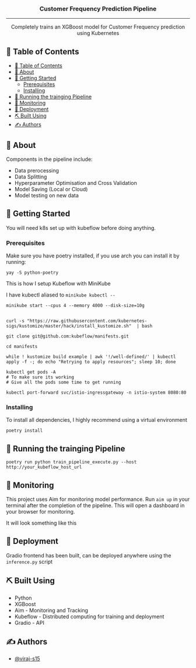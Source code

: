 <h3 align="center">Customer Frequency Prediction Pipeline</h3>

<div align="center">

</div>

---

<p align="center"> Completely trains an XGBoost model for Customer Frequency prediction using Kubernetes
    <br> 
</p>

## 📝 Table of Contents

- [📝 Table of Contents](#-table-of-contents)
- [🧐 About ](#-about-)
- [🏁 Getting Started ](#-getting-started-)
  - [Prerequisites](#prerequisites)
  - [Installing](#installing)
- [🔧 Running the trainging Pipeline ](#-running-the-trainging-pipeline-)
- [🎈 Monitoring ](#-monitoring-)
- [🚀 Deployment ](#-deployment-)
- [⛏️ Built Using ](#️-built-using-)
- [✍️ Authors ](#️-authors-)

## 🧐 About <a name = "about"></a>

Components in the pipeline include:
- Data prerocessing
- Data Splitting
- Hyperparameter Optimisation and Cross Validation
- Model Saving (Local or Cloud)
- Model testing on new data

## 🏁 Getting Started <a name = "getting_started"></a>

You will need k8s set up with kubeflow before doing anything.

### Prerequisites

Make sure you have poetry installed, if you use arch you can install it by running:
```
yay -S python-poetry 
```

This is how I setup Kubeflow with MiniKube

I have kubectl aliased to `minikube kubectl --`

```
minikube start --cpus 4 --memory 4000 --disk-size=10g


curl -s "https://raw.githubusercontent.com/kubernetes-sigs/kustomize/master/hack/install_kustomize.sh"  | bash

git clone git@github.com:kubeflow/manifests.git

cd manifests

while ! kustomize build example | awk '!/well-defined/' | kubectl apply -f -; do echo "Retrying to apply resources"; sleep 10; done

kubectl get pods -A
# To make sure its working
# Give all the pods some time to get running

kubectl port-forward svc/istio-ingressgateway -n istio-system 8080:80
```

### Installing

To install all dependencies, I highly recommend using a virtual environment


```
poetry install
```

## 🔧 Running the trainging Pipeline <a name = "tests"></a>

```
poetry run python train_pipeline_execute.py --host http://your_kubeflow_host_url
```

## 🎈 Monitoring <a name="usage"></a>

This project uses Aim for monitoring model performance. 
Run `aim up` in your terminal after the completion of the pipeline.
This will open a dashboard in your browser for monitoring.

It will look something like this

## 🚀 Deployment <a name = "deployment"></a>

Gradio frontend has been built, can be deployed anywhere using the `inference.py` script

## ⛏️ Built Using <a name = "built_using"></a>

- Python
- XGBoost
- Aim - Monitoring and Tracking
- Kubeflow - Distributed computing for training and deployment
- Gradio - API

## ✍️ Authors <a name = "authors"></a>

- [@viraj-s15](https://github.com/viraj-s15) 